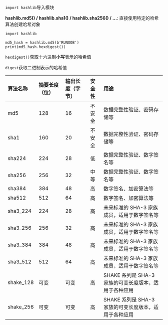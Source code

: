 `import hashlib`导入模块

**hashlib.md5() / hashlib.sha1() / hashlib.sha256() / ...**: 直接使用特定的哈希算法创建哈希对象

```
import hashlib

md5_hash = hashlib.md5(b'RUNOOB')
print(md5_hash.hexdigest())
```

`hexdigest()`获取十六进制**小写**表示的哈希值

`digest`获取二进制表示的哈希值

| 算法名称  | 摘要长度（位） | 输出长度（字节） | 安全性 | 用途                                                  |
| :-------- | :------------- | :--------------- | :----- | :---------------------------------------------------- |
| md5       | 128            | 16               | 不安全 | 数据完整性验证、密码存储等                            |
| sha1      | 160            | 20               | 不安全 | 数据完整性验证、密码存储等                            |
| sha224    | 224            | 28               | 低     | 数据完整性验证、数字签名等                            |
| sha256    | 256            | 32               | 中等   | 数据完整性验证、数字签名等                            |
| sha384    | 384            | 48               | 高     | 数字签名、加密算法等                                  |
| sha512    | 512            | 64               | 高     | 数字签名、加密算法等                                  |
| sha3_224  | 224            | 28               | 高     | 未来标准的 SHA-3 家族成员，适用于数字签名等           |
| sha3_256  | 256            | 32               | 高     | 未来标准的 SHA-3 家族成员，适用于数字签名等           |
| sha3_384  | 384            | 48               | 高     | 未来标准的 SHA-3 家族成员，适用于数字签名等           |
| sha3_512  | 512            | 64               | 高     | 未来标准的 SHA-3 家族成员，适用于数字签名等           |
| shake_128 | 可变           | 可变             | 高     | SHAKE 系列是 SHA-3 家族的可变长度版本，适用于各种应用 |
| shake_256 | 可变           | 可变             | 高     | SHAKE 系列是 SHA-3 家族的可变长度版本，适用于各种应用 |